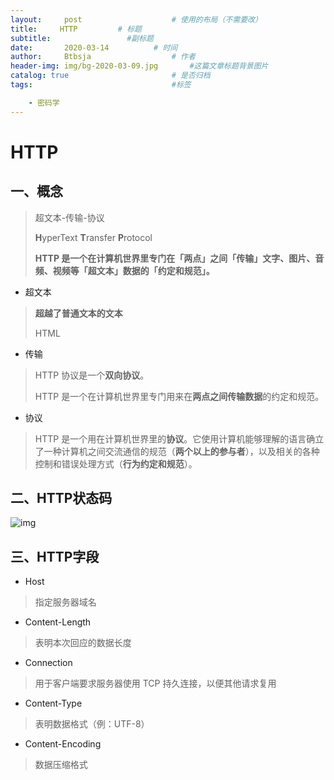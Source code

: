 ```yaml
---
layout:     post   				    # 使用的布局（不需要改）
title:     HTTP		    # 标题 
subtitle:                 #副标题
date:       2020-03-14			# 时间
author:     Btbsja					# 作者
header-img: img/bg-2020-03-09.jpg 	    #这篇文章标题背景图片
catalog: true 						# 是否归档
tags:								#标签

    - 密码学
---
```


# HTTP

## 一、概念

> 超文本-传输-协议
>
> **H**yperText **T**ransfer **P**rotocol
>
> **HTTP 是一个在计算机世界里专门在「两点」之间「传输」文字、图片、音频、视频等「超文本」数据的「约定和规范」。**



- 超文本

> **超越了普通文本的文本**
>
> HTML



- 传输

> HTTP 协议是一个**双向协议**。
>
> HTTP 是一个在计算机世界里专门用来在**两点之间传输数据**的约定和规范。



- 协议

> HTTP 是一个用在计算机世界里的**协议**。它使用计算机能够理解的语言确立了一种计算机之间交流通信的规范（**两个以上的参与者**），以及相关的各种控制和错误处理方式（**行为约定和规范**）。

## 二、HTTP状态码

![img](https://gitee.com/btbsja/BlogImg/raw/master/blog/2020/03/20200314100320)

## 三、HTTP字段

- Host

> 指定服务器域名

- Content-Length

> 表明本次回应的数据长度

- Connection

> 用于客户端要求服务器使用 TCP 持久连接，以便其他请求复用

- Content-Type

> 表明数据格式（例：UTF-8）

- Content-Encoding

> 数据压缩格式